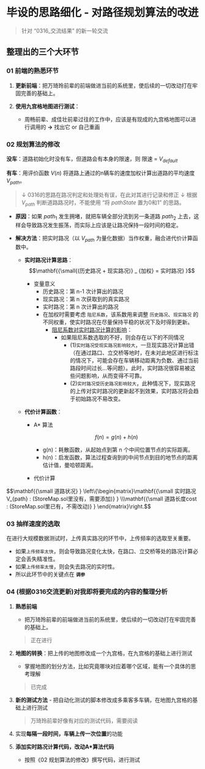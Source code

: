 # 毕设的思路细化 - 对路径规划算法的改进

> 针对 “0316_交流结果” 的新一轮交流
## 整理出的三个大环节

### 01 前端的熟悉环节

1. **更新前端**：把万琦玲前辈的前端做进当前的系统里，使后续的一切改动打在牢固完善的基础上。

2. **使用九宫格地图进行测试**：

    * 周畅前辈、成佳壮前辈过往的工作中，应该是有现成的九宫格地图可以进行调用的 **->** 找出它 or 自己重画

### 02 规划算法的修改

**没车**：道路初始化时没有车，但道路会有本身的限速，则 限速 = $V_{default}$

**有车**：用评价函数 $V(n)$ 将道路上通过的n辆车的速度加权计算出道路的平均速度 $V_{path}$。

> $↓$ 0316的思路在路况判定和处理处有误，在此对其进行记录和修正 $↓$
根据 $V_{path}$ 判断道路路况时，不能使用 “将 $pathState$ 置为0和1” 的思路。

* **原因**：如果 ${path} _ {1}$ 发生拥堵，就把车辆全部分流到另一条道路 ${path} _ {2}$ 上去，这样会导致路况发生振荡，而实际上应该是让路况保持一段时间的稳定。

* **解决方法**：把实时路况（以 $V_{path}$ 为量化数据）当作权重，融合进代价计算函数中。

  * **实时路况计算思路**：
  $$\mathbf{{\small{(历史路况 + 现实路况)} _ {加权} = 实时路况} }$$ 
    * 变量意义
      * 历史路况：第 n-1 次计算出的路况
      * 现实路况：第 n 次获取到的真实路况
      * 实时路况：第 n 次计算出的路况
      * 在加权时需要考虑 `阻尼系数`，该系数用来调整 `历史路况`、`现实路况` 的不同权重，使实时路况在尽量保持平稳的状况下及时得到更新。
        * <u>阻尼系数对实时路况计算的影响</u>：
          * 如果阻尼系数选取的不好，则会存在以下的不同情况
            * (1)`实时路况受现实路况影响较大`，一旦现实路况计算出错（在通过路口、立交桥等地时，在未对此地区进行标注的情况下，可能会存在车辆移动距离为负数、通过当前路段时间过长...等问题）。此时，实时路况很容易被这些问题影响，从而变得不可靠。
            * (2)`实时路况受历史路况影响较大`，此种情况下，现实路况的上传对实时路况的更新起不到效果，实时路况将会趋于初始路况不易改变。

  * **代价计算函数**：
      * A* 算法

         $$f(n)=g(n)+h(n)$$
         * g(n)：耗散函数，从起始点到第 n 个中间位置节点的实际距离。
         * h(n)：启发函数，算法过程查询到的中间节点到目的地节点的距离估计值，曼哈顿距离。

      * 代价计算  

$$\mathbf{{\small 道路状况} } \\left\\{\\begin{matrix}\mathbf{{\small 实时路况 V_{path} : (StoreMap.sol里没有，需要添加)} }  \\\\\mathbf{{\small 道路长度cost : (StoreMap.sol里已有，不需改动)} } \\end{matrix}\\right.$$     


### 03 抽样速度的选取

在进行大规模数据测试时，上传真实路况的环节中，上传频率的选取至关重要。

* 如果`上传频率太快`，则会导致路况变化太快，在路口、立交桥等处的路况计算必定会丢失精准性。
* 如果`上传频率太慢`，则会失去路况的实时性。
* 所以此环节中的关键点在 **`调参`**

### 04 (根据0316交流更新)对我即将要完成的内容的整理分析

1. **熟悉前端**
    * 把万琦玲前辈的前端做进当前的系统里，使后续的一切改动打在牢固完善的基础上。

   > 正在进行
2. **地图的转换**：把上传的地图修改成一个九宫格，在九宫格的基础上进行测试
    * 掌握地图的划分方法，比如究竟哪块对应着哪个区域，能有一个具体的思考理解

   > 已完成
3. **新的测试方法** - 把自动化测试的脚本修改成多乘客多车辆，在地图九宫格的基础上进行测试

   > 万琦玲前辈好像有对应的测试代码，需要阅读
4. 实现**每隔一段时间，车辆上传一次位置**的功能

5. **添加实时路况计算代码，改动A*算法代码**
    * 按照《02 规划算法的修改》撰写代码，进行测试
